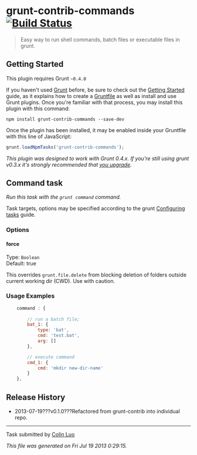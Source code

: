 # grunt-contrib-commands [![Build Status](https://secure.travis-ci.org/gruntjs/grunt-contrib-commands.png?branch=master)](http://travis-ci.org/gruntjs/grunt-contrib-commands)

> Easy way to run shell commands, batch files or executable files in grunt.


## Getting Started
This plugin requires Grunt `~0.4.0`

If you haven't used [Grunt](http://gruntjs.com/) before, be sure to check out the [Getting Started](http://gruntjs.com/getting-started) guide, as it explains how to create a [Gruntfile](http://gruntjs.com/sample-gruntfile) as well as install and use Grunt plugins. Once you're familiar with that process, you may install this plugin with this command:

```shell
npm install grunt-contrib-commands --save-dev
```

Once the plugin has been installed, it may be enabled inside your Gruntfile with this line of JavaScript:

```js
grunt.loadNpmTasks('grunt-contrib-commands');
```

*This plugin was designed to work with Grunt 0.4.x. If you're still using grunt v0.3.x it's strongly recommended that [you upgrade](http://gruntjs.com/upgrading-from-0.3-to-0.4).*



## Command task
_Run this task with the `grunt command` command._

Task targets, options may be specified according to the grunt [Configuring tasks](http://gruntjs.com/configuring-tasks) guide.

### Options

#### force
Type: `Boolean`  
Default: true

This overrides `grunt.file.delete` from blocking deletion of folders outside current working dir (CWD). Use with caution.

### Usage Examples

```js
    command : {
        
        // run a batch file;
        bat_1: {
            type: 'bat',
            cmd: 'test.bat',
            arg: []
        },

        // execute command
        cmd_1: {
            cmd: 'mkdir new-dir-name'
        }
    },
```

## Release History

 * 2013-07-19???v0.1.0???Refactored from grunt-contrib into individual repo.

---

Task submitted by [Colin Luo](http://www.luozhihua.com/)

*This file was generated on Fri Jul 19 2013 0:29:15.*
